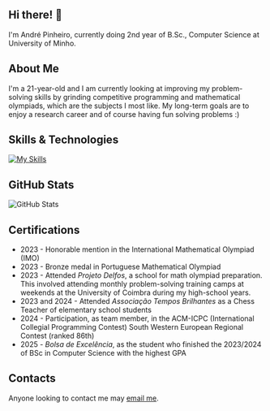 ## Hi there! 👋

I'm André Pinheiro, currently doing 2nd year of B.Sc., Computer Science at University of Minho.

## About Me

I'm a 21-year-old and I am currently looking at improving my problem-solving skills by grinding competitive programming and mathematical olympiads, which are the subjects I most like. My long-term goals are to enjoy a research career and of course having fun solving problems :)

## Skills & Technologies

[![My Skills](https://skillicons.dev/icons?i=java,c,html,css,git,cpp,py,matlab,haskell,js)](https://skillicons.dev)

## GitHub Stats

![GitHub Stats](https://github-readme-stats.vercel.app/api?username=AndrePinheiroPT&show_icons=true&theme=radical)

## Certifications

- 2023 - Honorable mention in the International Mathematical Olympiad (IMO)
- 2023 - Bronze medal in Portuguese Mathematical Olympiad
- 2023 - Attended *Projeto Delfos*, a school for math olympiad preparation. This involved attending monthly problem-solving training camps at weekends at the University of Coimbra during my high-school years.
- 2023 and 2024 - Attended *Associação Tempos Brilhantes* as a Chess Teacher of elementary school students
- 2024 - Participation, as team member, in the ACM-ICPC (International Collegial Programming Contest) South Western European Regional Contest (ranked 86th)
- 2025 - *Bolsa de Excelência*, as the student who finished the 2023/2024 of BSc in Computer Science with the highest GPA

## Contacts

Anyone looking to contact me may [email me](mailto:andrepinheiro2004@gmail.com).

